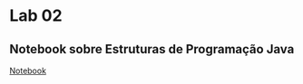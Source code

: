 # Lab 02

## Notebook sobre Estruturas de Programação Java
[Notebook](notebook/lab02-java-estruturas-ra170927.ipynb)